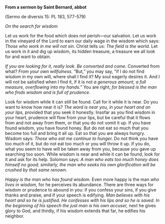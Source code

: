 

**From a sermon by Saint Bernard, abbot**

(Sermo de diversis 15: PL 183, 577-579)

_On the search for wisdom_

Let us work for the food which does not perish—our salvation. Let us work in the vineyard of the Lord to earn our daily wage in the wisdom which says: _Those who work in me will not sin._ Christ tells us: _The field is the world._ Let us work in it and dig up wisdom, its hidden treasure, a treasure we all look for and want to obtain.

_If you are looking for it, really look. Be converted and come._ Converted from what? _From your own willfulness._ “But,” you may say, “if I do not find wisdom in my own will, where shall I find it? My soul eagerly desires it. And I will not be satisfied when I find it, if it is not _a generous amount, a full measure, overflowing into my hands._” You are right, _for blessed is the man who finds wisdom and is full of prudence._

Look for wisdom while it can still be found. Call for it while it is near. Do you want to know how near it is? _The word is near you, in your heart and on your lips,_ provided that you seek it honestly. Insofar as you find wisdom in your heart, prudence will flow from your lips, but be careful that it flows from and not away from them, or that you do not vomit it up. If you have found wisdom, you have found honey. But do not eat so much that you become too full and bring it all up. Eat so that you are always hungry. Wisdom says: _Those who eat me continue to hunger._ Do not think you have too much of it, but do not eat too much or you will throw it up. If you do, what you seem to have will be taken away from you, because you gave up searching too soon. While wisdom is near and while it can be found, look for it and ask for its help. Solomon says: _A man who eats too much honey does himself no good; similarly, the man who seeks his own glorification will be crushed by that same renown._

_Happy is the man who has found wisdom._ Even more happy is the man _who lives in wisdom,_ for he perceives its abundance. There are three ways for wisdom or prudence to abound in you: if you confess your sins, if you give thanks and praise, and if your speech is edifying. _Man believes with his heart and so he is justified. He confesses with his lips and so he is saved. In the beginning of his speech the just man is his own accuser,_ next he gives glory to God, and thirdly, if his wisdom extends that far, he edifies his neighbor.


